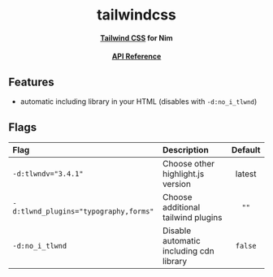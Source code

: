 <div align="center">

# tailwindcss

#### [Tailwind CSS](https://tailwindcss.com/) for Nim
#### [API Reference](https://ethosa.github.io/tailwindcss-nim/tailwindcss.html)

</div>


## Features

- automatic including library in your HTML (disables with `-d:no_i_tlwnd`)


## Flags
| Flag                                  | Description                             | Default   |
| :--                                   | :--                                     | :--:      |
| `-d:tlwndv="3.4.1"`                   | Choose other highlight.js version       | latest    |
| `-d:tlwnd_plugins="typography,forms"` | Choose additional tailwind plugins      | `""`      |
| `-d:no_i_tlwnd`                       | Disable automatic including cdn library | `false`   |
